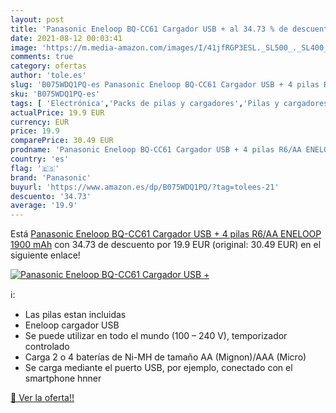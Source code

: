 ```yaml
---
layout: post
title: 'Panasonic Eneloop BQ-CC61 Cargador USB + al 34.73 % de descuento'
date: 2021-08-12 00:03:41
image: 'https://m.media-amazon.com/images/I/41jfRGP3ESL._SL500_._SL400_.jpg'
comments: true
category: ofertas
author: 'tole.es'
slug: 'B075WDQ1PQ-es Panasonic Eneloop BQ-CC61 Cargador USB + 4 pilas R6/AA...'
sku: 'B075WDQ1PQ-es'
tags: [ 'Electrónica','Packs de pilas y cargadores','Pilas y cargadores','panasonic', ]
actualPrice: 19.9 EUR
currency: EUR
price: 19.9
comparePrice: 30.49 EUR
prodname: 'Panasonic Eneloop BQ-CC61 Cargador USB + 4 pilas R6/AA ENELOOP 1900 mAh'
country: 'es'
flag: '🇪🇸'
brand: 'Panasonic'
buyurl: 'https://www.amazon.es/dp/B075WDQ1PQ/?tag=tolees-21'
descuento: '34.73'
average: '19.9'
---
```


Está [Panasonic Eneloop BQ-CC61 Cargador USB + 4 pilas R6/AA ENELOOP 1900 mAh](https://www.amazon.es/dp/B075WDQ1PQ/?tag=tolees-21) con 34.73 de descuento por 19.9 EUR (original: 30.49 EUR) en el siguiente enlace!

[![Panasonic Eneloop BQ-CC61 Cargador USB +](https://m.media-amazon.com/images/I/41jfRGP3ESL._SL500_._SL400_.jpg)](https://www.amazon.es/dp/B075WDQ1PQ/?tag=tolees-21)

ℹ️:

- Las pilas estan incluidas
- Eneloop cargador USB
- Se puede utilizar en todo el mundo (100 – 240 V), temporizador controlado
- Carga 2 o 4 baterías de Ni-MH de tamaño AA (Mignon)/AAA (Micro)
- Se carga mediante el puerto USB, por ejemplo, conectado con el smartphone hnner

[🛒 Ver la oferta!!](https://www.amazon.es/dp/B075WDQ1PQ/?tag=tolees-21)
